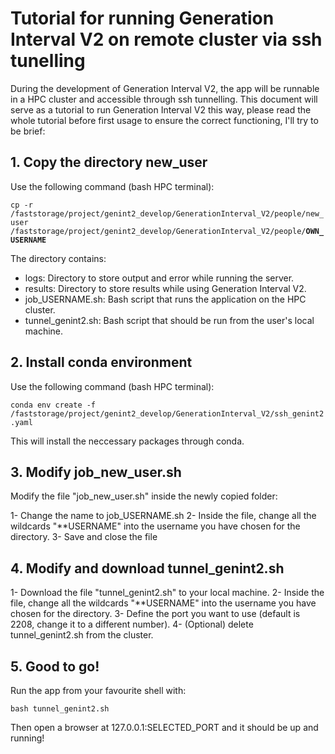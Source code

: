 # Tutorial for running Generation Interval V2 on remote cluster via ssh tunelling

During the development of Generation Interval V2, the app will be runnable in a HPC cluster and accessible through ssh tunnelling. This document will serve as a tutorial to run Generation Interval V2 this way, please read the whole tutorial before first usage to ensure the correct functioning, I'll try to be brief:

## 1. Copy the directory new_user

Use the following command (bash HPC terminal):

<code>cp -r /faststorage/project/genint2_develop/GenerationInterval_V2/people/new_user /faststorage/project/genint2_develop/GenerationInterval_V2/people/**OWN_USERNAME**</code>

The directory contains:

- logs: Directory to store output and error while running the server.
- results: Directory to store results while using Generation Interval V2.
- job_USERNAME.sh: Bash script that runs the application on the HPC cluster.
- tunnel_genint2.sh: Bash script that should be run from the user's local machine.

## 2. Install conda environment

Use the following command (bash HPC terminal):

<code>conda env create -f /faststorage/project/genint2_develop/GenerationInterval_V2/ssh_genint2.yaml</code>

This will install the neccessary packages through conda.

## 3. Modify job_new_user.sh

Modify the file "job_new_user.sh" inside the newly copied folder:

1- Change the name to job_USERNAME.sh
2- Inside the file, change all the wildcards "**USERNAME" into the username you have chosen for the directory.
3- Save and close the file

## 4. Modify and download tunnel_genint2.sh

1- Download the file "tunnel_genint2.sh" to your local machine.
2- Inside the file, change all the wildcards "**USERNAME" into the username you have chosen for the directory.
3- Define the port you want to use (default is 2208, change it to a different number).
4- (Optional) delete tunnel_genint2.sh from the cluster.

## 5. Good to go!

Run the app from your favourite shell with:

<code>bash tunnel_genint2.sh</code>

Then open a browser at 127.0.0.1:SELECTED_PORT and it should be up and running!